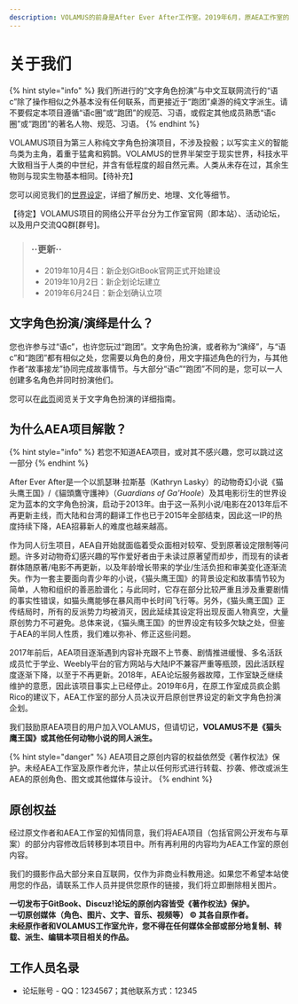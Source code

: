 ```yaml
---
description: VOLAMUS的前身是After Ever After工作室。2019年6月，原AEA工作室的部分人员启动新原创企划，并招募了更多对动物奇幻的同道中人。
---
```


# 关于我们

{% hint style="info" %}
我们所进行的“文字角色扮演”与中文互联网流行的“语c”除了操作相似之外基本没有任何联系，而更接近于“跑团”桌游的纯文字派生。请不要假定本项目遵循“语c圈”或“跑团”的规范、习语，或假定其他成员熟悉“语c圈”或“跑团”的著名人物、规范、习语。
{% endhint %}

VOLAMUS项目为第三人称纯文字角色扮演项目，不涉及投骰；以写实主义的智能鸟类为主角，着重于猛禽和鸦鹊。VOLAMUS的世界半架空于现实世界，科技水平大致相当于人类的中世纪，并含有低程度的超自然元素。人类从未存在过，其余生物则与现实生物基本相同。【待补充】

您可以阅览我们的[世界设定](../settlements/)，详细了解历史、地理、文化等细节。

【待定】VOLAMUS项目的网络公开平台分为工作室官网（即本站）、活动论坛，以及用户交流QQ群\[群号\]。



> ###    ··更新··
>
> * 2019年10月4日：新企划GitBook官网正式开始建设
> * 2019年10月2日：新企划论坛建立
> * 2019年6月24日：新企划确认立项

## 文字角色扮演/演绎是什么？

您也许参与过“语c”，也许您玩过“跑团”。文字角色扮演，或者称为“演绎”，与“语c”和“跑团”都有相似之处，您需要以角色的身份，用文字描述角色的行为，与其他作者“故事接龙”协同完成故事情节。与大部分“语c”“跑团”不同的是，您可以一人创建多名角色并同时扮演他们。

您可以在[此页](rp-guide.md)阅览关于文字角色扮演的详细指南。

## 为什么AEA项目解散？

{% hint style="info" %}
若您不知道AEA项目，或对其不感兴趣，您可以跳过这一部分
{% endhint %}

After Ever After是一个以凯瑟琳·拉斯基（Kathryn Lasky）的动物奇幻小说《猫头鹰王国》/《貓頭鷹守護神》（_Guardians of Ga'Hoole_）及其电影衍生的世界设定为蓝本的文字角色扮演，启动于2013年。由于这一系列小说/电影在2013年后不再更新主线，而大陆和台湾的翻译工作也已于2015年全部结束，因此这一IP的热度持续下降，AEA招募新人的难度也越来越高。

作为同人衍生项目，AEA自开始就面临着受众面相对较窄、受到原著设定限制等问题。许多对动物奇幻感兴趣的写作爱好者由于未读过原著望而却步，而现有的读者群体随原著/电影不再更新，以及年龄增长带来的学业/生活负担和审美变化逐渐流失。作为一套主要面向青少年的小说，《猫头鹰王国》的背景设定和故事情节较为简单，人物和组织的善恶脸谱化；与此同时，它存在部分比较严重且涉及重要剧情的事实性错误，如猫头鹰能够在暴风雨中长时间飞行等。另外，《猫头鹰王国》正传结局时，所有的反派势力均被消灭，因此延续其设定将出现反面人物真空，大量原创势力不可避免。总体来说，《猫头鹰王国》的世界设定有较多欠缺之处，但鉴于AEA的半同人性质，我们难以弥补、修正这些问题。

2017年前后，AEA项目逐渐遇到内容补充跟不上节奏、剧情推进缓慢、多名活跃成员忙于学业、Weebly平台的官方网站与大陆IP不兼容严重等瓶颈，因此活跃程度逐渐下降，以至于不再更新。2018年，AEA论坛服务器故障，工作室缺乏继续维护的意愿，因此该项目事实上已经停止。2019年6月，在原工作室成员疯企鹅Rico的建议下，AEA工作室的部分人员决议开启原创世界设定的新文字角色扮演企划。

我们鼓励原AEA项目的用户加入VOLAMUS，但请切记，**VOLAMUS不是《猫头鹰王国》或其他任何动物小说的同人派生。**

{% hint style="danger" %}
AEA项目之原创内容的权益依然受《著作权法》保护。未经AEA工作室及原作者允许，禁止以任何形式进行转载、抄袭、修改或派生AEA的原创角色、图文或其他媒体与设计。
{% endhint %}

## 原创权益

经过原文作者和AEA工作室的知情同意，我们将AEA项目（包括官网公开发布与草案）的部分内容修改后转移到本项目中。所有再利用的内容均为AEA工作室的原创内容。

我们的摄影作品大部分来自互联网，仅作为非商业科教用途。如果您不希望本站使用您的作品，请联系工作人员并提供您原作的链接，我们将立即删除相关图片。

**一切发布于GitBook、Discuz!论坛的原创内容皆受《著作权法》保护。  
一切原创媒体（角色、图片、文字、音乐、视频等） © 其各自原作者。  
未经原作者和VOLAMUS工作室允许，您不得在任何媒体全部或部分地复制、转载、派生、编辑本项目相关的作品。**

## 工作人员名录

* 论坛账号 - QQ：1234567；其他联系方式：12345

